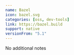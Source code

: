 ```yaml
---
name: Bazel
icon: bazel.svg
categories: [oss, dev-tools]
link: https://bazel.build
support: native
versionFrom: "5.1"
---
```


No additional notes
